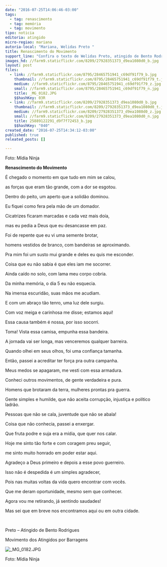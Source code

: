 ```yaml
---
date: "2016-07-25T14:06:46-03:00"
tags:
  - tag: renascimento
  - tag: memória
  - tag: movimento
tipo: noticia
editoria: atingido
micro-regiao: mariana
autoria-local: "Mariana, Welidas Preto "
title: Renascimento do Movimento
support_line: "Confira o texto de Welidas Preto, atingido de Bento Rodrigues e militante do MAB, sobre o renascimento da esperança que encontrou no movimento "
images_hd: //farm9.staticflickr.com/8209/27928351373_d9ea1080d0_b.jpg
layout: post
files:
  - link: //farm9.staticflickr.com/8795/28465751941_c69df91f79_b.jpg
    thumbnail: //farm9.staticflickr.com/8795/28465751941_c69df91f79_t.jpg
    medium: //farm9.staticflickr.com/8795/28465751941_c69df91f79_z.jpg
    small: //farm9.staticflickr.com/8795/28465751941_c69df91f79_n.jpg
    title: _MG_0182.JPG
    $$hashKey: 03R
  - link: //farm9.staticflickr.com/8209/27928351373_d9ea1080d0_b.jpg
    thumbnail: //farm9.staticflickr.com/8209/27928351373_d9ea1080d0_t.jpg
    medium: //farm9.staticflickr.com/8209/27928351373_d9ea1080d0_z.jpg
    small: //farm9.staticflickr.com/8209/27928351373_d9ea1080d0_n.jpg
    title: 25889122291_d9f7f72453_b.jpg
    $$hashKey: "040"
created_date: "2016-07-25T14:34:12-03:00"
published: true
releated_posts: []

---
```

<p>Foto: M&iacute;dia Ninja&nbsp;</p>

<p><strong>Renascimento do Movimento</strong></p>

<p>&Eacute; chegado o momento em que tudo em mim se calou,</p>

<p>as for&ccedil;as que eram t&atilde;o grande, com a dor se esgotou.</p>

<p>Dentro do peito, um aperto que a solid&atilde;o dominou.</p>

<p>Eu fiquei como fera pela m&atilde;o de um domador.</p>

<p>Cicatrizes ficaram marcadas e cada vez mais do&iacute;a,</p>

<p>mas eu pedia a Deus que eu desancasse em paz.</p>

<p>Foi de repente que eu vi uma semente brotar,</p>

<p>homens vestidos de branco, com bandeiras se aproximando.</p>

<p>Pra mim foi um susto mui grande e deles eu quis me esconder.</p>

<p>Coisa que eu n&atilde;o sabia &eacute; que eles iam me socorrer.</p>

<p>Ainda ca&iacute;do no solo, com lama meu corpo cobria.</p>

<p>Da minha mem&oacute;ria, o dia 5 eu n&atilde;o esquecia.</p>

<p>Na imensa escurid&atilde;o, suas m&atilde;os me acudiam.</p>

<p>E com um abra&ccedil;o t&atilde;o tenro, uma luz dele surgiu.</p>

<p>Com voz meiga e carinhosa me disse; estamos aqui!</p>

<p>Essa causa tamb&eacute;m &eacute; nossa, por isso socorri.</p>

<p>Toma! Vista essa camisa, empunha essa bandeira.</p>

<p>A jornada vai ser longa, mas venceremos qualquer barreira.</p>

<p>Quando olhei em seus olhos, foi uma confian&ccedil;a tamanha.</p>

<p>Ent&atilde;o, passei a acreditar ter for&ccedil;a pra outra campanha.</p>

<p>Meus medos se apagaram, me vesti com essa armadura.</p>

<p>Conheci outros movimentos, de gente verdadeira e pura.</p>

<p>Homens que brotaram da terra, mulheres prontas pra guerra.</p>

<p>Gente simples e humilde, que n&atilde;o aceita corrup&ccedil;&atilde;o, injusti&ccedil;a e pol&iacute;tico ladr&atilde;o.</p>

<p>Pessoas que n&atilde;o se cala, juventude que n&atilde;o se abala!</p>

<p>Coisa que n&atilde;o conhecia, passei a enxergar.</p>

<p>Que fruta podre e suja era a m&iacute;dia, que quer nos calar.</p>

<p>Hoje me sinto t&atilde;o forte e com coragem preu seguir,</p>

<p>me sinto muito honrado em poder estar aqui.</p>

<p>Agrade&ccedil;o a Deus primeiro e depois a esse povo guerreiro.</p>

<p>Isso n&atilde;o &eacute; despedida &eacute; um simples agradecer,</p>

<p>Pois nas muitas voltas da vida quero encontrar com voc&ecirc;s.</p>

<p>Que me deram oportunidade, mesmo sem que conhecer.</p>

<p>Agora vou me retirando, j&aacute; sentindo saudades!</p>

<p>Mas sei que em breve nos encontramos aqui ou em outra cidade.</p>

<p>&nbsp;</p>

<p>Preto &ndash; Atingido de Bento Rodrigues</p>

<p>Movimento dos Atingidos por Barragens</p>

<p><img alt="_MG_0182.JPG" src="//farm9.staticflickr.com/8795/28465751941_c69df91f79_b.jpg" /></p>

<p>Foto: M&iacute;dia Ninja&nbsp;</p>
